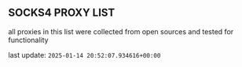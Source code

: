 ## SOCKS4 PROXY LIST

all proxies in this list were collected from open sources and tested for functionality

last update: `2025-01-14 20:52:07.934616+00:00`